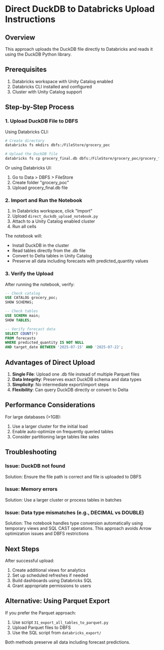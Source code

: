 # Direct DuckDB to Databricks Upload Instructions

## Overview

This approach uploads the DuckDB file directly to Databricks and reads it using the DuckDB Python library.

## Prerequisites

1. Databricks workspace with Unity Catalog enabled
2. Databricks CLI installed and configured
3. Cluster with Unity Catalog support

## Step-by-Step Process

### 1. Upload DuckDB File to DBFS

Using Databricks CLI:
```bash
# Create directory
databricks fs mkdirs dbfs:/FileStore/grocery_poc

# Upload the DuckDB file
databricks fs cp grocery_final.db dbfs:/FileStore/grocery_poc/grocery_final.db
```

Or using Databricks UI:
1. Go to Data > DBFS > FileStore
2. Create folder "grocery_poc"
3. Upload grocery_final.db file

### 2. Import and Run the Notebook

1. In Databricks workspace, click "Import"
2. Upload `direct_duckdb_upload_notebook.py`
3. Attach to a Unity Catalog enabled cluster
4. Run all cells

The notebook will:
- Install DuckDB in the cluster
- Read tables directly from the .db file
- Convert to Delta tables in Unity Catalog
- Preserve all data including forecasts with predicted_quantity values

### 3. Verify the Upload

After running the notebook, verify:

```sql
-- Check catalog
USE CATALOG grocery_poc;
SHOW SCHEMAS;

-- Check tables
USE SCHEMA main;
SHOW TABLES;

-- Verify forecast data
SELECT COUNT(*) 
FROM forecasts 
WHERE predicted_quantity IS NOT NULL
AND target_date BETWEEN '2025-07-15' AND '2025-07-22';
```

## Advantages of Direct Upload

1. **Single File**: Upload one .db file instead of multiple Parquet files
2. **Data Integrity**: Preserves exact DuckDB schema and data types
3. **Simplicity**: No intermediate export/import steps
4. **Flexibility**: Can query DuckDB directly or convert to Delta

## Performance Considerations

For large databases (>1GB):
1. Use a larger cluster for the initial load
2. Enable auto-optimize on frequently queried tables
3. Consider partitioning large tables like sales

## Troubleshooting

### Issue: DuckDB not found
Solution: Ensure the file path is correct and file is uploaded to DBFS

### Issue: Memory errors
Solution: Use a larger cluster or process tables in batches

### Issue: Data type mismatches (e.g., DECIMAL vs DOUBLE)
Solution: The notebook handles type conversion automatically using temporary views and SQL CAST operations. This approach avoids Arrow optimization issues and DBFS restrictions

## Next Steps

After successful upload:
1. Create additional views for analytics
2. Set up scheduled refreshes if needed
3. Build dashboards using Databricks SQL
4. Grant appropriate permissions to users

## Alternative: Using Parquet Export

If you prefer the Parquet approach:
1. Use script `31_export_all_tables_to_parquet.py`
2. Upload Parquet files to DBFS
3. Use the SQL script from `databricks_export/`

Both methods preserve all data including forecast predictions.
